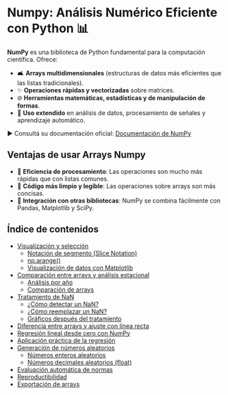 # Numpy: Análisis Numérico Eficiente con Python 📊

**NumPy** es una biblioteca de Python fundamental para la computación científica. Ofrece:

- 🛋️ **Arrays multidimensionales** (estructuras de datos más eficientes que las listas tradicionales).
- ✨ **Operaciones rápidas y vectorizadas** sobre matrices.
- 🌐 **Herramientas matemáticas, estadísticas y de manipulación de formas**.
- 🎯 **Uso extendido** en análisis de datos, procesamiento de señales y aprendizaje automático.

► Consultá su documentación oficial: [Documentación de NumPy](https://numpy.org/doc/stable/index.html)

## Ventajas de usar Arrays Numpy

- 💪 **Eficiencia de procesamiento**: Las operaciones son mucho más rápidas que con listas comunes.
- 📑 **Código más limpio y legible**: Las operaciones sobre arrays son más concisas.
- 🚀 **Integración con otras bibliotecas**: NumPy se combina fácilmente con Pandas, Matplotlib y SciPy.

## Índice de contenidos

- [Visualización y selección](Aula2.md#visualización-y-selección)
  - [Notación de segmento (Slice Notation)](Aula2.md#notación-de-segmento-slice-notation-)
  - [np.arange()](Aula2.md#nparange-)
  - [Visualización de datos con Matplotlib](Aula2.md#visualización-de-datos-con-matplotlib-)
- [Comparación entre arrays y análisis estacional](Aula2.md#comparación-entre-arrays-y-análisis-estacional)
  - [Análisis por año](Aula2.md#análisis-por-año-)
  - [Comparación de arrays](Aula2.md#comparación-de-arrays-)
- [Tratamiento de NaN](Aula2.md#tratamiento-de-nan)
  - [¿Cómo detectar un NaN?](Aula2.md#cómo-detectar-un-nan-)
  - [¿Cómo reemplazar un NaN?](Aula2.md#cómo-reemplazar-un-nan-)
  - [Gráficos después del tratamiento](Aula2.md#gráficos-después-del-tratamiento-)
- [Diferencia entre arrays y ajuste con línea recta](Aula3.md#diferencia-entre-arrays-y-ajuste-con-línea-recta)
- [Regresión lineal desde cero con NumPy](Aula3.md#regresión-lineal-desde-cero-con-numpy)
- [Aplicación práctica de la regresión](Aula3.md#aplicación-práctica-de-la-regresión)
- [Generación de números aleatorios](Aula4.md#generación-de-números-aleatorios)
  - [Números enteros aleatorios](Aula4.md#🔢-números-enteros-aleatorios)
  - [Números decimales aleatorios (float)](Aula4.md#🔢-números-decimales-aleatorios-float)
- [Evaluación automática de normas](Aula4.md#evaluación-automática-de-normas)
- [Reproductibilidad](Aula4.md#reproductibilidad-)
- [Exportación de arrays](Aula4.md#exportación-de-arrays)